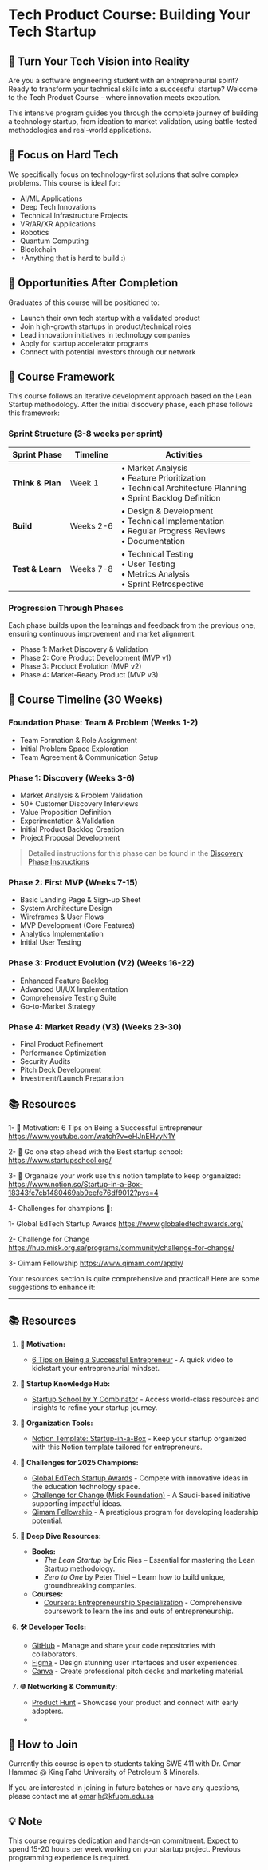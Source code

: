 # Tech Product Course: Building Your Tech Startup

## 🚀 Turn Your Tech Vision into Reality

Are you a software engineering student with an entrepreneurial spirit? Ready to transform your technical skills into a successful startup? Welcome to the Tech Product Course - where innovation meets execution.

This intensive program guides you through the complete journey of building a technology startup, from ideation to market validation, using battle-tested methodologies and real-world applications.

## 🎯 Focus on Hard Tech

We specifically focus on technology-first solutions that solve complex problems. This course is ideal for:
- AI/ML Applications
- Deep Tech Innovations
- Technical Infrastructure Projects
- VR/AR/XR Applications
- Robotics
- Quantum Computing
- Blockchain
- +Anything that is hard to build :)

## 🌟 Opportunities After Completion

Graduates of this course will be positioned to:
- Launch their own tech startup with a validated product
- Join high-growth startups in product/technical roles
- Lead innovation initiatives in technology companies
- Apply for startup accelerator programs
- Connect with potential investors through our network

## 🔄 Course Framework

This course follows an iterative development approach based on the Lean Startup methodology. After the initial discovery phase, each phase follows this framework:

### Sprint Structure (3-8 weeks per sprint)

| Sprint Phase | Timeline | Activities |
|--------------|----------|------------|
| **Think & Plan** | Week 1 | • Market Analysis<br>• Feature Prioritization<br>• Technical Architecture Planning<br>• Sprint Backlog Definition |
| **Build** | Weeks 2-6 | • Design & Development<br>• Technical Implementation<br>• Regular Progress Reviews<br>• Documentation |
| **Test & Learn** | Weeks 7-8 | • Technical Testing<br>• User Testing<br>• Metrics Analysis<br>• Sprint Retrospective |

### Progression Through Phases
Each phase builds upon the learnings and feedback from the previous one, ensuring continuous improvement and market alignment.

- Phase 1: Market Discovery & Validation
- Phase 2: Core Product Development (MVP v1)
- Phase 3: Product Evolution (MVP v2)
- Phase 4: Market-Ready Product (MVP v3)



## 📅 Course Timeline (30 Weeks) 

### Foundation Phase: Team & Problem (Weeks 1-2)
- Team Formation & Role Assignment
- Initial Problem Space Exploration
- Team Agreement & Communication Setup

### Phase 1: Discovery (Weeks 3-6)
- Market Analysis & Problem Validation
- 50+ Customer Discovery Interviews
- Value Proposition Definition
- Experimentation & Validation
- Initial Product Backlog Creation
- Project Proposal Development

> Detailed instructions for this phase can be found in the [Discovery Phase Instructions](milestones/discovery_phase_instructions.md)

### Phase 2: First MVP (Weeks 7-15)

- Basic Landing Page & Sign-up Sheet
- System Architecture Design
- Wireframes & User Flows
- MVP Development (Core Features)
- Analytics Implementation
- Initial User Testing

### Phase 3: Product Evolution (V2) (Weeks 16-22)
- Enhanced Feature Backlog
- Advanced UI/UX Implementation
- Comprehensive Testing Suite
- Go-to-Market Strategy

### Phase 4: Market Ready (V3) (Weeks 23-30)
- Final Product Refinement
- Performance Optimization
- Security Audits
- Pitch Deck Development
- Investment/Launch Preparation


## 📚 Resources

1- 🌄 Motivation:
6 Tips on Being a Successful Entrepreneur  
https://www.youtube.com/watch?v=eHJnEHyyN1Y 

2- 🌟 Go one step ahead with the Best startup school:
https://www.startupschool.org/

3- 📙 Organaize your work use this notion template to keep organaized:
https://www.notion.so/Startup-in-a-Box-18343fc7cb1480469ab9eefe76df9012?pvs=4

4- Challenges for champions 💪: 

  1- Global EdTech Startup Awards 
  https://www.globaledtechawards.org/
  
  2- Challenge for Change
  https://hub.misk.org.sa/programs/community/challenge-for-change/
  
  3- Qimam Fellowship
  https://www.qimam.com/apply/


Your resources section is quite comprehensive and practical! Here are some suggestions to enhance it:

---

## 📚 Resources

1. **🌄 Motivation:**
   - [6 Tips on Being a Successful Entrepreneur](https://www.youtube.com/watch?v=eHJnEHyyN1Y) - A quick video to kickstart your entrepreneurial mindset.

2. **🌟 Startup Knowledge Hub:**
   - [Startup School by Y Combinator](https://www.startupschool.org/) - Access world-class resources and insights to refine your startup journey.

3. **📙 Organization Tools:**
   - [Notion Template: Startup-in-a-Box](https://www.notion.so/Startup-in-a-Box-18343fc7cb1480469ab9eefe76df9012?pvs=4) - Keep your startup organized with this Notion template tailored for entrepreneurs.

4. **💪 Challenges for 2025 Champions:**
   - [Global EdTech Startup Awards](https://www.globaledtechawards.org/) - Compete with innovative ideas in the education technology space.
   - [Challenge for Change (Misk Foundation)](https://hub.misk.org.sa/programs/community/challenge-for-change/) - A Saudi-based initiative supporting impactful ideas.
   - [Qimam Fellowship](https://www.qimam.com/apply/) - A prestigious program for developing leadership potential.

5. **📖 Deep Dive Resources:**
   - **Books:**
     - *The Lean Startup* by Eric Ries – Essential for mastering the Lean Startup methodology.
     - *Zero to One* by Peter Thiel – Learn how to build unique, groundbreaking companies.
   - **Courses:**
     - [Coursera: Entrepreneurship Specialization](https://www.coursera.org/specializations/entrepreneurship) - Comprehensive coursework to learn the ins and outs of entrepreneurship.

6. **🛠 Developer Tools:**
   - [GitHub](https://github.com/) - Manage and share your code repositories with collaborators.
   - [Figma](https://www.figma.com/) - Design stunning user interfaces and user experiences.
   - [Canva](https://www.canva.com/) - Create professional pitch decks and marketing material.

7. **🌐 Networking & Community:**
   - [Product Hunt](https://www.producthunt.com/) - Showcase your product and connect with early adopters.
   - 

## 🤝 How to Join

Currently this course is open to students taking SWE 411 with Dr. Omar Hammad @ King Fahd University of Petroleum & Minerals.

If you are interested in joining in future batches or have any questions, please contact me at omarjh@kfupm.edu.sa

## 💡 Note

This course requires dedication and hands-on commitment. Expect to spend 15-20 hours per week working on your startup project. Previous programming experience is required.
